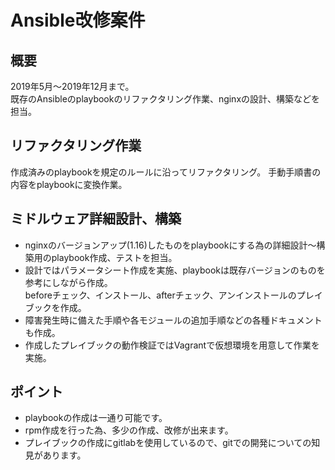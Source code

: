 # Ansible改修案件

## 概要

2019年5月〜2019年12月まで。</br>
既存のAnsibleのplaybookのリファクタリング作業、nginxの設計、構築などを担当。

## リファクタリング作業

作成済みのplaybookを規定のルールに沿ってリファクタリング。
手動手順書の内容をplaybookに変換作業。

## ミドルウェア詳細設計、構築

* nginxのバージョンアップ(1.16)したものをplaybookにする為の詳細設計〜構築用のplaybook作成、テストを担当。
* 設計ではパラメータシート作成を実施、playbookは既存バージョンのものを参考にしながら作成。</br>
beforeチェック、インストール、afterチェック、アンインストールのプレイブックを作成。
* 障害発生時に備えた手順や各モジュールの追加手順などの各種ドキュメントも作成。
* 作成したプレイブックの動作検証ではVagrantで仮想環境を用意して作業を実施。

## ポイント

* playbookの作成は一通り可能です。
* rpm作成を行った為、多少の作成、改修が出来ます。
* プレイブックの作成にgitlabを使用しているので、gitでの開発についての知見があります。

